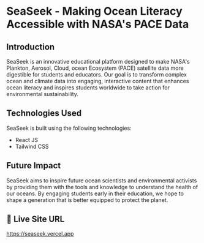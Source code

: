# SeaSeek - Making Ocean Literacy Accessible with NASA's PACE Data

## Introduction
SeaSeek is an innovative educational platform designed to make NASA's Plankton, Aerosol, Cloud, ocean Ecosystem (PACE) satellite data more digestible for students and educators. Our goal is to transform complex ocean and climate data into engaging, interactive content that enhances ocean literacy and inspires students worldwide to take action for environmental sustainability.

## Technologies Used
SeaSeek is built using the following technologies:

- React JS
- Tailwind CSS

## Future Impact
SeaSeek aims to inspire future ocean scientists and environmental activists by providing them with the tools and knowledge to understand the health of our oceans. By engaging students early in their education, we hope to shape a generation that is better equipped to protect the planet.

## 🔗 Live Site URL
https://seaseek.vercel.app
